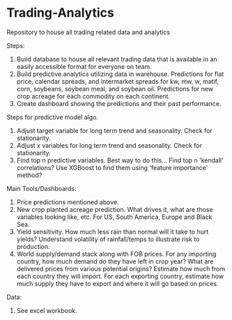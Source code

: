 # Trading-Analytics
Repository to house all trading related data and analytics

Steps:
1. Build database to house all relevant trading data that is available in an easily accessible format for everyone on team.
2. Build predictive analytics utilizing data in warehouse. Predictions for flat price, calendar spreads, and intermarket spreads for kw, mw, w, matif, corn, soybeans, soybean meal, and soybean oil. Predictions for new crop acreage for each commodity on each continent.
3. Create dashboard showing the predictions and their past performance. 

Steps for predictive model algo.
1. Adjust target variable for long term trend and seasonality. Check for stationarity.
2. Adjust x variables for long term trend and seasonality. Check for stationarity.
3. Find top n predictive variables. Best way to do this... Find top n 'kendall' correlations? Use XGBoost to find them using 'feature importance' method?

Main Tools/Dashboards:
1. Price predictions mentioned above.
2. New crop planted acreage prediction. What drives it, what are those variables looking like, etc. For US, South America, Europe and Black Sea.
3. Yield sensitivity. How much less rain than normal will it take to hurt yields? Understand volatility of rainfall/temps to illustrate risk to production.
4. World supply/demand stack along with FOB prices. For any importing country, how much demand do they have left in crop year? What are delivered prices from various potential origins? Estimate how much from each country they will import. For each exporting country, estimate how much supply they have to export and where it will go based on prices.


Data:
1. See excel workbook.
